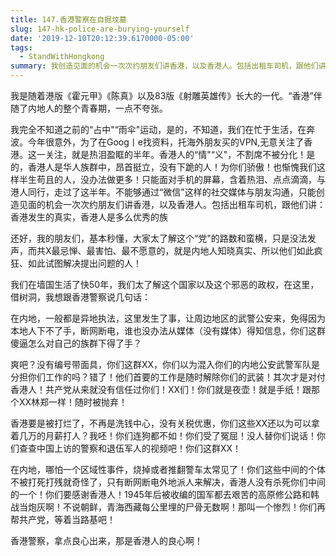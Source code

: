 ```yaml
---
title: 147.香港警察在自掘坟墓
slug: 147-hk-police-are-burying-yourself
date: '2019-12-10T20:12:39.6170000-05:00'
tags:
  - StandWithHongkong
summary: 我创造见面的机会一次次约朋友们讲香港，以及香港人。包括出租车司机，跟他们讲：香港发生的真实，香港人是多么优秀的族
---
```

我是随着港版《霍元甲》《陈真》以及83版《射雕英雄传》长大的一代。“香港”伴随了内地人的整个青春期，一点不夸张。



我完全不知道之前的“占中"“雨伞"运动，是的，不知道，我们在忙于生活，在奔波。今年很意外，为了在Goog丨e找资料，托海外朋友买的VPN,无意关注了香港。这一关注，就是热泪盈眶的半年。香港人的“情"“义"，不割席不被分化！是的，香港人是华人族群中，昂首挺立，没有下跪的人！为你们骄傲！也惭愧我们这样半生苟且的人，没办法做更多！只能面对手机的屏幕，含着热泪、点点滴滴，与港人同行，走过了这半年。不能够通过“微信"这样的社交媒体与朋友沟通，只能创造见面的机会一次次约朋友们讲香港，以及香港人。包括出租车司机，跟他们讲：香港发生的真实，香港人是多么优秀的族

还好，我的朋友们，基本秒懂，大家太了解这个“党"的路数和蛮横，只是没法发声，而共X最忌惮、最害怕、最不愿意的，就是内地人知晓真实、所以他们如此疯狂、如此试图解决提出问题的人！



我们在墙国生活了快50年，我们太了解这个国家以及这个邪恶的政权，在这里，借树洞，我想跟香港警察说几句话：



在内地，一般都是异地执法，这里发生了事，让周边地区的武警公安来，免得因为本地人下不了手，断网断电，谁也没办法从媒体（没有媒体）得知信息，你们这群傻逼怎么对自己的族群下得了手？



爽吧？没有编号带面具，你们这群XX，你们以为混入你们的内地公安武警军队是分担你们工作的吗？错了！他们首要的工作是随时解除你们的武装！其次才是对付香港人！共产党从来就没有信任过你们！XX们！你们就是夜壶！就是手纸！跟那个XX林郑一样！随时被抛弃！



香港要是被打烂了，不再是洗钱中心，没有关税优惠，你们这些XX还以为可以拿着几万的月薪打人？我呸！你们连狗都不如！你们受了冤屈！没人替你们说话！你们查查中国上访的警察和退伍军人的视频吧！你们这群XX！



在内地，哪怕一个区域性事件，烧掉或者推翻警车太常见了！你们这些中间的个体不被打死打残就奇怪了，只有断网断电外地派人来解决，香港人没有杀死你们中间的一个！你们要感谢香港人！1945年后被收编的国军都去艰苦的高原修公路和韩战当炮灰啊！不说朝鲜，青海西藏每公里埋的尸骨无数啊！那叫一个惨烈！你们再帮共产党，等着当路基吧！



香港警察，拿点良心出来，那是香港人的良心啊！
